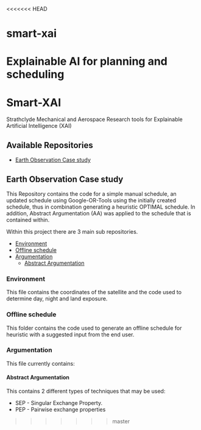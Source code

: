 <<<<<<< HEAD
# smart-xai
Explainable AI for planning and scheduling
=======
# Smart-XAI

Strathclyde Mechanical and Aerospace Research tools for Explainable Artificial Intelligence (XAI)

## Available Repositories
* [Earth Observation Case study](#Earth-Observation-Case-study)


## Earth Observation Case study

This Repository contains the code for a simple manual schedule, an updated schedule using Google-OR-Tools using the 
initially created schedule, thus in combination generating a heuristic OPTIMAL schedule. In addition,
Abstract Argumentation (AA) was applied to the schedule that is contained within.

Within this project there are 3 main sub repositories.
* [Environment](#Environment)
* [Offline schedule](#Offline-schedule)
* [Argumentation](#Argumentation)
  * [Abstract Argumentation](#Abstract-Argumentation)

### Environment
This file contains the coordinates of the satellite and the code used to determine day, 
night and land exposure.


### Offline schedule
This folder contains the code used to generate an offline schedule for heuristic with a suggested input 
from the end user.

### Argumentation
This file currently contains:

#### Abstract Argumentation
This contains 2 different types of techniques that may be used:
* SEP - Singular Exchange Property.
* PEP - Pairwise exchange properties


>>>>>>> master

